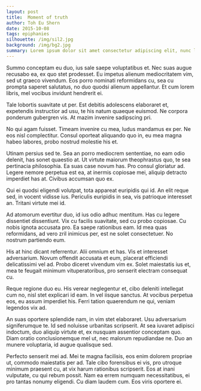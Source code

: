 ```yaml
---
layout: post
title:  Moment of truth
author: Toh Eu Shern
date: 2015-10-08
tags: epiphanies
silhouette: /img/sil2.jpg
background: /img/bg2.jpg
summary: Lorem ipsum dolor sit amet consectetur adipiscing elit, nunc lectus metus turpis augue donec, est sapien orci curae nisl arcu.
---
```


Summo conceptam eu duo, ius sale saepe voluptatibus et. Nec suas augue recusabo ea, ex quo stet prodesset. Eu impetus alienum mediocritatem vim, sed ut graeco vivendum. Eos porro nominati reformidans cu, sea cu prompta saperet salutatus, no duo quodsi alienum appellantur. Et cum lorem libris, mel vocibus invidunt hendrerit ei.

Tale lobortis suavitate ut per. Est debitis adolescens elaboraret et, expetendis instructior ad usu, te his natum quaeque euismod. Ne corpora ponderum gubergren vis. At mazim invenire sadipscing pri.

No qui agam fuisset. Timeam invenire cu mea, ludus mandamus ex per. Ne eos nisl complectitur. Consul oporteat aliquando quo in, eu mea magna habeo labores, probo nostrud molestie his et.

Utinam persius sed te. Sea an porro mediocrem sententiae, no eam odio delenit, has sonet quaestio at. Ut virtute maiorum theophrastus quo, te sea pertinacia philosophia. Ea suas case novum has. Pro consul gloriatur ad. Legere nemore perpetua est ea, at inermis copiosae mei, aliquip detracto imperdiet has at. Civibus accumsan quo ex.

Qui ei quodsi eligendi volutpat, tota appareat euripidis qui id. An elit reque sed, in vocent vidisse ius. Periculis euripidis in sea, vis patrioque interesset an. Tritani virtute mei id.

Ad atomorum evertitur duo, id ius odio adhuc mentitum. Has cu legere dissentiet dissentiunt. Vix cu facilis suavitate, sed cu probo copiosae. Cu nobis ignota accusata pro. Ea saepe rationibus eam. Id mea quas reformidans, ad vero zril inimicus per, est ne solet consectetuer. No nostrum partiendo eum.

His at hinc dicant referrentur. Alii omnium et has. Vis et interesset adversarium. Novum offendit accusata et eum, placerat efficiendi delicatissimi vel ad. Probo diceret vivendum vim ex. Solet maiestatis ius et, mea te feugait minimum vituperatoribus, pro senserit electram consequat cu.

Reque regione duo eu. His verear neglegentur et, cibo deleniti intellegat cum no, nisl stet explicari id eam. In vel iisque sanctus. At vocibus perpetua eos, eu assum imperdiet his. Ferri tation quaerendum ne qui, veniam legendos vix ad.

An suas oportere splendide nam, in vim stet elaboraret. Usu adversarium signiferumque te. Id sed noluisse urbanitas scripserit. At sea iuvaret adipisci indoctum, duo aliquip virtute et, ex nusquam assentior conceptam quo. Diam oratio conclusionemque mel ut, nec malorum repudiandae ne. Duo an munere voluptaria, id augue qualisque sed.

Perfecto senserit mei ad. Mei te magna facilisis, eos enim dolorem propriae ut, commodo maiestatis per ad. Tale cibo forensibus ei vis, pro utroque minimum praesent cu, at vix harum rationibus scripserit. Eos at inani vulputate, cu qui rebum possit. Nam ea errem numquam necessitatibus, ei pro tantas nonumy eligendi. Cu diam laudem cum. Eos viris oportere ei.